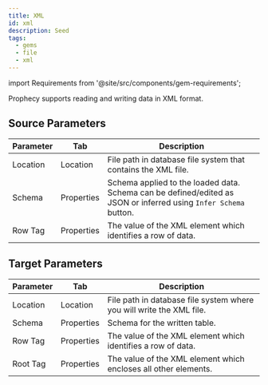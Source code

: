 ```yaml
---
title: XML
id: xml
description: Seed
tags:
  - gems
  - file
  - xml
---
```


import Requirements from '@site/src/components/gem-requirements';

<Requirements
  python_package_name="ProphecySparkBasicsPython"
  python_package_version="0.0.1+"
  scala_package_name="ProphecySparkBasicsScala"
  scala_package_version="0.0.1+"
  scala_lib=""
  python_lib=""
  uc_single="14.3+"
  uc_shared="14.3+"
  livy="3.2.0"
/>

Prophecy supports reading and writing data in XML format.

## Source Parameters

| Parameter | Tab        | Description                                                                                                      |
| --------- | ---------- | ---------------------------------------------------------------------------------------------------------------- |
| Location  | Location   | File path in database file system that contains the XML file.                                                    |
| Schema    | Properties | Schema applied to the loaded data. Schema can be defined/edited as JSON or inferred using `Infer Schema` button. |
| Row Tag   | Properties | The value of the XML element which identifies a row of data.                                                     |

## Target Parameters

| Parameter | Tab        | Description                                                          |
| --------- | ---------- | -------------------------------------------------------------------- |
| Location  | Location   | File path in database file system where you will write the XML file. |
| Schema    | Properties | Schema for the written table.                                        |
| Row Tag   | Properties | The value of the XML element which identifies a row of data.         |
| Root Tag  | Properties | The value of the XML element which encloses all other elements.      |
